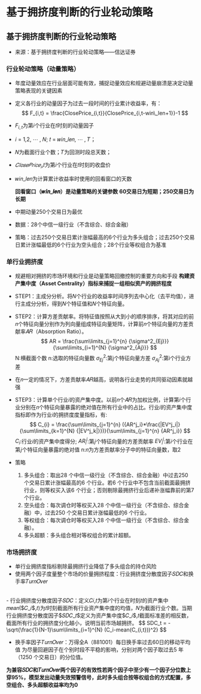 # 基于拥挤度判断的行业轮动策略


## 基于拥挤度判断的行业轮动策略
- 来源：基于拥挤度判断的行业轮动策略——信达证券
  
### 行业轮动策略（动量策略）
- 年度动量效应在行业层面可能有效，捕捉动量效应和规避动量崩溃是决定动量策略表现的关键因素
- 定义各行业的动量因子为过去一段时间的行业累计收益率，有：
  $$
  F_{i,t} = \frac{ClosePrice_{i,t}}{ClosePrice_{i,t-win\_len+1}}-1
  $$

- $F_{i,t}$为第𝑖个行业在𝑡时刻的动量因子
- 𝑖 = 1,2, ⋯ , 𝑁;  𝑡 = 𝑤𝑖𝑛_𝑙𝑒𝑛, ⋯ , 𝑇；
- 𝑁为截面行业个数；𝑇为回测时段总天数；
- $𝐶𝑙𝑜𝑠𝑒𝑃𝑟𝑖𝑐𝑒_𝑖$,𝑡为第𝑖个行业在𝑡时刻的收盘价
- 𝑤𝑖𝑛_𝑙𝑒𝑛为计算累计收益率时使用的回看窗口的天数

  **回看窗口（𝒘𝒊𝒏_𝒍𝒆𝒏）是动量策略的关键参数**
  **60交易日为短期；250交易日为长期**

- 中期动量250个交易日为最优
  
- 数据：28个中信一级行业（不含综合、综合金融）
- 策略：过去250个交易日累计涨幅最高的6个行业为多头组合；过去250个交易日累计涨幅最低的6个行业为空头组合；28个行业等权组合为基准

### 单行业拥挤度
- 规避相对拥挤的市场环境和行业是动量策略回撤控制的重要方向和手段
  **构建资产集中度（Asset Centrality）指标来捕捉一组相似资产的拥挤程度**
- STEP1：主成分分析。将𝑁个行业的收益率时间序列去中心化（去平均值），进行主成分分析，得到𝑁个特征值和𝑁个特征向量。
- STEP2：计算方差贡献率。将特征值按照从大到小的顺序排序，将其对应的前𝑛个特征向量分别作为列向量组成特征向量矩阵，计算前𝑛个特征向量的方差贡献率𝐴𝑅（Absorption Ratio）。
  $$
  AR = \frac{\sum\limits_{j=1}^{n} {\sigma^2_{Ej}}}{\sum\limits_{i=1}^{N} {\sigma^2_{Aj}}}
  $$
  N:横截面个数
  n:选取的特征向量数
  $\sigma^2_{Ej}$:第j个特征向量方差
  $\sigma^2_{Aj}$:第i个行业方差
- 在𝑛一定的情况下，方差贡献率𝐴𝑅越高，说明各行业走势的共同驱动因素就越强
- STEP3：计算单个行业𝑖的资产集中度。以前𝑛个𝐴𝑅为加权比例，计算第𝑖个行业分别在𝑛个特征向量暴露的绝对值在所有行业中的占比。行业𝑖的资产集中度指标即作为行业𝑖的拥挤度度量指标，有:
  $$
  C_{i} = \frac{\sum\limits_{j=1}^{n} ({AR^j_i}*\frac{|EV^j_i|}{\sum\limits_{k=1}^{N} {|EV^j_k|}})}{\sum\limits_{j=1}^{n} {AR^j_i}}
  $$
  $C_{i}$:行业𝑖的资产集中度得分;
  $AR^j_i$:第𝑗个特征向量的方差贡献率
  $EV^j_i$:第𝑖个行业在第𝑗个特征向量暴露的绝对值
  n:𝑛为方差贡献率分子中的特征向量数，取2

- 策略
  1. 多头组合：取出28 个中信一级行业（不含综合、综合金融）中过去250 个交易日累计涨幅最高的6 个行业。若6 个行业中不包含当前截面最拥挤行业，则等权买入该6 个行业；否则剔除最拥挤行业后递补涨幅靠前的第7 个行业。
  2. 空头组合：每次调仓时等权买入28 个中信一级行业（不含综合、综合金融）中，过去250 个交易日累计涨幅最低的6 个行业。
  3. 等权组合：每次调仓时等权买入28 个中信一级行业（不含综合、综合金融）。
  4. 多头超额：多头组合相对等权组合的累计超额。

### 市场拥挤度
- 单行业拥挤度指标剔除最拥挤行业降低了多头组合的持仓风险
- 使用两个因子度量整个市场的价量拥挤程度：行业拥挤度分散度因子𝑆𝐷𝐶和换手率𝑇𝑢𝑟𝑛𝑂𝑣𝑒𝑟
<br>
- 行业拥挤度分散度因子𝑆𝐷𝐶：定义𝐶𝑖,𝑡为第𝑖个行业在时刻𝑡的资产集中𝑚𝑒𝑎𝑛($𝐶_𝑖$,𝑡)为𝑡时刻截面所有行业资产集中度的均值，𝑁为截面行业个数。当期行业拥挤度分散度因子$𝑆𝐷𝐶_𝑡$定义为资产集中度$𝐶_𝑖$,𝑡截面标准差的相反数，截面所有行业的拥挤度分化越小，说明当前市场越拥挤。  
  $$
  SDC_t = -\sqrt{\frac{1}{N-1}\sum\limits_{i=1}^{N} (C_i-mean(C_{i,t}))^2}
  $$

- 换手率因子𝑇𝑢𝑟𝑛𝑂𝑣𝑒𝑟：万得全A（881001）每日换手率过去60日的移动平均值
  为尽量回避因子在个别时段不平稳的影响，分别对两个因子取过去5 年（1250 个交易日）的分位值。

**为兼容𝑆𝐷𝐶和𝑇𝑢𝑟𝑛𝑂𝑣𝑒𝑟两个因子的有效性若两个因子中至少有一个因子分位数上穿95%，模型发出动量失效预警信号，此时多头组合按等权组合的方式配置，多空组合、多头超额收益率均为0**

